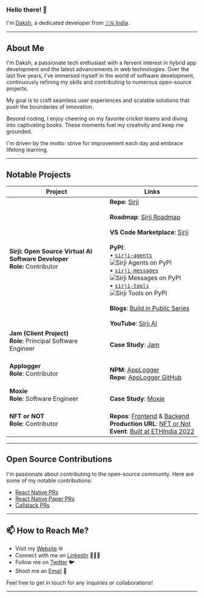 ### Hello there! 👋

I'm [Daksh](https://dakshbhardwaj.github.io/), a dedicated developer from [🇮🇳 India](https://en.wikipedia.org/wiki/India).

---

## About Me

I'm Daksh, a passionate tech enthusiast with a fervent interest in hybrid app development and the latest advancements in web technologies. Over the last five years, I've immersed myself in the world of software development, continuously refining my skills and contributing to numerous open-source projects.

My goal is to craft seamless user experiences and scalable solutions that push the boundaries of innovation.

Beyond coding, I enjoy cheering on my favorite cricket teams and diving into captivating books. These moments fuel my creativity and keep me grounded.

I'm driven by the motto: strive for improvement each day and embrace lifelong learning.

---

## Notable Projects

| Project     | Links |
|-------------|-------|
| **Sirji: Open Source Virtual AI Software Developer**<br>**Role:** Contributor<br><br> | **Repo**: [Sirji](https://github.com/sirji-ai/sirji)<br><br>**Roadmap**: [Sirji Roadmap](https://github.com/orgs/sirji-ai/projects/5/views/1)<br><br>**VS Code Marketplace**: [Sirji](https://marketplace.visualstudio.com/items?itemName=TrueSparrow.sirji)<br><br>**PyPI**: <br> • [`sirji-agents`](https://pypi.org/project/sirji-agents/) ![Sirji Agents on PyPI](https://img.shields.io/pypi/v/sirji-agents.svg) <br> • [`sirji-messages`](https://pypi.org/project/sirji-messages/) ![Sirji Messages on PyPI](https://img.shields.io/pypi/v/sirji-messages.svg) <br> • [`sirji-tools`](https://pypi.org/project/sirji-tools/) ![Sirji Tools on PyPI](https://img.shields.io/pypi/v/sirji-tools.svg)<br><br>**Blogs**: [Build in Public Series](https://truesparrow.com/blog/tag/sirji/)<br><br>**YouTube**: [Sirji AI](https://www.youtube.com/@Sirji-ai) |
| **Jam (Client Project)**<br>**Role**: Principal Software Engineer<br><br> | **Case Study**: [Jam](https://truesparrow.com/case-study/jam) |
| **Applogger**<br>**Role**: Contributor<br><br> | **NPM**: [AppLogger](https://www.npmjs.com/package/@truesparrow/applogger) <br> **Repo**: [AppLogger GitHub](https://github.com/TrueSparrowSystems/applogger#readme) |
| **Moxie**<br>**Role**: Software Engineer<br><br> | **Case Study**: [Moxie](https://truesparrow.com/case-study/moxie) |
| **NFT or NOT**<br>**Role**: Contributor<br><br> | **Repos**: [Frontend](https://github.com/TrueSparrowSystems/nft-or-not-fe) & [Backend](https://github.com/TrueSparrowSystems/nft-or-not-be) <br> **Production URL**: [NFT or Not](https://nftornot.com/) <br> **Event**: [Built at ETHIndia 2022](https://devfolio.co/projects/nftornot-9bb4) |

---

## Open Source Contributions

I'm passionate about contributing to the open-source community. Here are some of my notable contributions:

- [React Native PRs](https://github.com/facebook/react-native/pulls?q=+author%3Adakshbhardwaj+)
- [React Native Paper PRs](https://github.com/callstack/react-native-paper/pulls?q=author%3Adakshbhardwaj+)
- [Callstack PRs](https://github.com/react-native-elements/react-native-elements/pulls?q=is%3Apr+author%3Adakshbhardwaj+is%3Aclosed)

---

## 📫 How to Reach Me?

- Visit my [Website](https://dakshbhardwaj.github.io/) 🌐
- Connect with me on [LinkedIn](https://www.linkedin.com/in/daksh-bhardwaj/) 👨🏻‍💻
- Follow me on [Twitter](https://twitter.com/dakshbhardwaj25) 🐦
- Shoot me an [Email](mailto:dakshbhardwaj2@gmail.com) 💌

Feel free to get in touch for any inquiries or collaborations!

---
